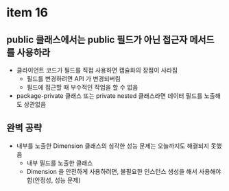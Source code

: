 # item 16

## public 클래스에서는 public 필드가 아닌 접근자 메서드를 사용하라

- 클라이언트 코드가 필드를 직접 사용하면 캡슐화의 장점이 사라짐
  - 필드를 변경하려면 API 가 변경되버림
  - 필드에 접근할 때 부수적인 작업을 할 수 없음
- package-private 클래스 또는 private nested 클래스라면 데이터 필드를 노출해도 상관없음

## 완벽 공략

- 내부를 노출한 Dimension 클래스의 심각한 성능 문제는 오늘까지도 해결되지 못했음
  - 내부 필드를 노출한 클래스
  - Dimension 을 안전하게 사용하려면, 불필요한 인스턴스 생성을 해서 사용해야 함(안정성, 성능 문제)